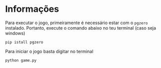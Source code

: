 # Informações


Para executar o jogo, primeiramente é necessário estar com o `pgzero` instalado.
Portanto, execute o comando abaixo no teu terminal (caso seja windows)
```
pip istall pgzero
```


Para iniciar o jogo basta digitar no terminal
```
python game.py
```